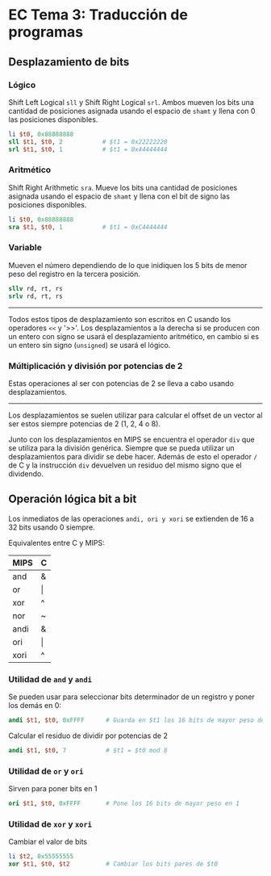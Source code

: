 # EC Tema 3: Traducción de programas

## Desplazamiento de bits

### Lógico

Shift Left Logical `sll` y Shift Right Logical `srl`. Ambos mueven los bits una
cantidad de posiciones asignada usando el espacio de `shamt` y llena con 0 las
posiciones disponibles.

```MIPS
li $t0, 0x88888888
sll $t1, $t0, 2           # $t1 = 0x22222220
srl $t1, $t0, 1           # $t1 = 0x44444444
```

### Aritmético

Shift Right Arithmetic `sra`. Mueve los bits una cantidad de posiciones
asignada usando el espacio de `shamt` y llena con el bit de signo las
posiciones disponibles.

```MIPS
li $t0, 0x88888888
sra $t1, $t0, 1           # $t1 = 0xC4444444
```

### Variable

Mueven el número dependiendo de lo que inidiquen los 5 bits de menor peso del
registro en la tercera posición.

```MIPS
sllv rd, rt, rs
srlv rd, rt, rs
```
---

Todos estos tipos de desplazamiento son escritos en C usando los operadores 
`<<` y '>>'. Los desplazamientos a la derecha si se producen con un entero con
signo se usará el desplazamiento aritmético, en cambio si es un entero sin
signo (`unsigned`) se usará el lógico.

### Múltiplicación y división por potencias de 2

Estas operaciones al ser con potencias de 2 se lleva a cabo usando
desplazamientos.

---

Los desplazamientos se suelen utilizar para calcular el offset de un vector al
ser estos siempre potencias de 2 (1, 2, 4 o 8).

Junto con los desplazamientos en MIPS se encuentra el operador `div` que se
utiliza para la división genérica. Siempre que se pueda utilizar un 
desplazamientos para dividir se debe hacer. Además de esto el operador `/` de C
y la instrucción `div` devuelven un residuo del mismo signo que el dividendo.


## Operación lógica bit a bit

Los inmediatos de las operaciones `andi, ori y xori` se extienden de 16 a 32
bits usando 0 siempre.

Equivalentes entre C y MIPS:

| MIPS | C |
|-|-|
| and | & |
| or | \| |
| xor | ^ |
| nor | ~ |
| andi | & |
| ori | \| |
| xori | ^ |

### Utilidad de `and` y `andi`

Se pueden usar para seleccionar bits determinador de un registro y poner los
demás en 0:

```MIPS
andi $t1, $t0, 0xFFFF      # Guarda en $t1 los 16 bits de mayor peso de $t0
```

Calcular el residuo de dividir por potencias de 2

```MIPS
andi $t1, $t0, 7           # $t1 = $t0 mod 8
```

### Utilidad de `or` y `ori`

Sirven para poner bits en 1

```MIPS
ori $t1, $t0, 0xFFFF       # Pone los 16 bits de mayor peso en 1
```

### Utilidad de `xor` y `xori`

Cambiar el valor de bits

```MIPS
li $t2, 0x55555555
xor $t1, $t0, $t2          # Cambiar los bits pares de $t0
```
